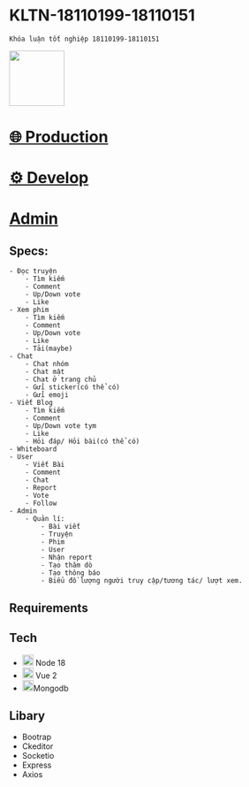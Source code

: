 # KLTN-18110199-18110151
`Khóa luận tốt nghiệp 18110199-18110151`

<img with=100 height=100 src="https://github.githubassets.com/images/mona-loading-dark.gif"/>

<h1><a href="https://kltn-18110199-18110151.pages.dev">🌐 Production</a></h1>

<h1><a href="https://develop.kltn-18110199-18110151.pages.dev">⚙️ Develop</a></h1>

<h1><a href="https://zinc-union-365709-strapi-63see6q63q-uc.a.run.app/"> Admin</a></h1>

## Specs:
```
- Đọc truyện
    - Tìm kiếm
    - Comment
    - Up/Down vote
    - Like
- Xem phim
    - Tìm kiếm
    - Comment
    - Up/Down vote
    - Like
    - Tải(maybe)
- Chat
    - Chat nhóm
    - Chat mật
    - Chat ở trang chủ
    - Gửi sticker(có thể có)
    - Gửi emoji
- Viết Blog
    - Tìm kiếm
    - Comment
    - Up/Down vote tym
    - Like
    - Hỏi đáp/ Hỏi bài(có thể có)
- Whiteboard
- User
    - Viết Bài
    - Comment
    - Chat
    - Report
    - Vote
    - Follow
- Admin
    - Quản lí:
        - Bài viết 
        - Truyện
        - Phim 
        - User
        - Nhận report
        - Tạo thăm dò
        - Tạo thông báo
        - Biểu đồ lượng người truy cập/tương tác/ lượt xem.
```      
## Requirements

## Tech
- <img width=20 height=20 src="https://nodejs.org/static/images/logo.svg">  Node 18
- <img width=20 height=20 src="https://vi.vuejs.org/images/logo.png"> Vue 2 
- <img width=20 height=20 src="https://stackjava.com/wp-content/uploads/2018/07/mongodb.png">Mongodb

## Libary
- Bootrap
- Ckeditor
- Socketio
- Express
- Axios
